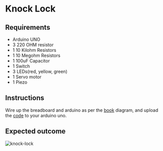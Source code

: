 # Knock Lock

## Requirements

- Arduino UNO
- 3 220 OHM resistor
- 1 10 Kilohm Resistors
- 1 10 Megohm Resistors
- 1 100uF Capacitor
- 1 Switch
- 3 LEDs(red, yellow, green)
- 1 Servo motor
- 1 Piezo

## Instructions

Wire up the breadboard and arduino as per the [book](https://store.arduino.cc/products/arduino-starter-kit-multi-language) diagram, and upload the [code](./knock-lock.ino) to your arduino uno.

## Expected outcome

![knock-lock](../assets/gifs/knock-lock.gif)

